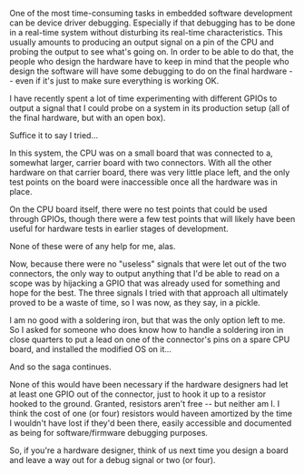One of the most time-consuming tasks in embedded software development can be device driver debugging. Especially if that debugging has to be done in a real-time system without disturbing its real-time characteristics. This usually amounts to producing an output signal on a pin of the CPU and probing the output to see what's going on. In order to be able to do that, the people who design the hardware have to keep in mind that the people who design the software will have some debugging to do on the final hardware -- even if it's just to make sure everything is working OK.

<!--more-->

I have recently spent a lot of time experimenting with different GPIOs to output a signal that I could probe on a system in its production setup (all of the final hardware, but with an open box).

Suffice it to say I tried...

In this system, the CPU was on a small board that was connected to a, somewhat larger, carrier board with two connectors. With all the other hardware on that carrier board, there was very little place left, and the only test points on the board were inaccessible once all the hardware was in place.

On the CPU board itself, there were no test points that could be used through GPIOs, though there were a few test points that will likely have been useful for hardware tests in earlier stages of development.

None of these were of any help for me, alas.

Now, because there were no "useless" signals that were let out of the two connectors, the only way to output anything that I'd be able to read on a scope was by hijacking a GPIO that was already used for something and hope for the best. The three signals I tried with that approach all ultimately proved to be a waste of time, so I was now, as they say, in a pickle.

I am no good with a soldering iron, but that was the only option left to me. So I asked for someone who does know how to handle a soldering iron in close quarters to put a lead on one of the connector's pins on a spare CPU board, and installed the modified OS on it...

And so the saga continues.

None of this would have been necessary if the hardware designers had let at least one GPIO out of the connector, just to hook it up to a resistor hooked to the ground. Granted, resistors aren't free -- but neither am I. I think the cost of one (or four) resistors would haveen amortized by the time I wouldn't have lost if they'd been there, easily accessible and documented as being for software/firmware debugging purposes.

So, if you're a hardware designer, think of us next time you design a board and leave a way out for a debug signal or two (or four).